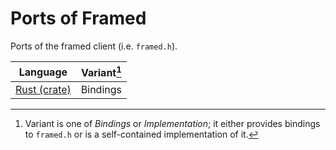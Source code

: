 # Ports of Framed

Ports of the framed client (i.e. `framed.h`).

| Language               | Variant[^1] | 
| ---------------------- | ----------- |
| [Rust (crate)](./rust) | Bindings    | 

[^1]: Variant is one of *Bindings* or *Implementation*; it either provides bindings to `framed.h` or is a self-contained implementation of it. 
